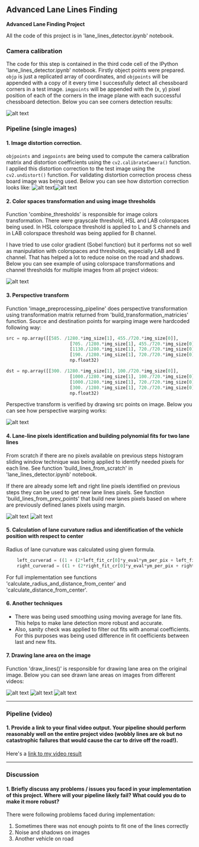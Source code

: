 ## Advanced Lane Lines Finding

**Advanced Lane Finding Project**

All the code of this project is in 'lane_lines_detector.ipynb' notebook.

[//]: # (Image References)

[image1]: ./images/chess_corners.png "Multiple calib"
[image20]: ./images/chess_calib.png "Road Transformed"
[image2]: ./images/calibration_example.png "Road Transformed"
[image3]: ./images/multiple_threshold_examples.png "Binary Example"
[image4]: ./images/before_after_warp.png "Warp Example"
[image5]: ./images/lines_finding_step1.png "Preprocess"
[image6]: ./images/lines_finding_ex2.png "Fitted lines"
[image7]: ./images/lines_finding_ex2.png "Fitted lines"
[image8]: ./images/challenge01.jpg_processed.jpg "Processed1"
[image9]: ./images/test1.jpg_processed.jpg "Processed2"
[image10]: ./images/test6.jpg_processed.jpg "Processed3"
[video1]: ./project_video_output_final.mp4 "Video"

### Camera calibration

The code for this step is contained in the third code cell of the IPython 'lane_lines_detector.ipynb'  notebook.
Firstly object points were prepared. `objp` is just a replicated array of coordinates, and `objpoints` will be appended with a copy of it every time I successfully detect all chessboard corners in a test image. `imgpoints` will be appended with the (x, y) pixel position of each of the corners in the image plane with each successful chessboard detection. Below you can see corners detection results:  

![alt text][image1]

### Pipeline (single images)

#### 1. Image distortion correction.

`objpoints` and `imgpoints` are being used to compute the camera calibration matrix and distortion coefficients using the `cv2.calibrateCamera()` function. I applied this distortion correction to the test image using the `cv2.undistort()` function. For validating distortion correction process chess board image was being used. Below you can see how distortion correction looks like:
![alt text][image20]![alt text][image2]

#### 2. Color spaces transformation and using image thresholds

Function 'combine_thresholds' is responsible for image colors transformation. There were grayscale threshold, HSL and LAB colorspaces being used. In HSL colorspace threshold is applied to L and S channels and in LAB colorspace threshold was being applied for B channel.

I have tried to use color gradient (Sobel function) but it performs not so well as manipulation with colorspaces and thresholds, especially LAB and B channel. That has helped a lot to reduce noise on the road and shadows.
Below you can see example of using colorspace transformations and channel thresholds for multiple images from all project videos:

![alt text][image3]

#### 3. Perspective transform 

Function 'image_preprocessing_pipeline' does perspective transformation using transformation matrix returned from 'build_transformation_matricies' function. Source and destination points for warping image were hardcoded following way:

```python
src = np.array([[585. /1280.*img_size[1], 455./720.*img_size[0]],
                        [705. /1280.*img_size[1], 455./720.*img_size[0]],
                        [1130./1280.*img_size[1], 720./720.*img_size[0]],
                        [190. /1280.*img_size[1], 720./720.*img_size[0]]],
                        np.float32)

dst = np.array([[300. /1280.*img_size[1], 100./720.*img_size[0]],
                        [1000./1280.*img_size[1], 100./720.*img_size[0]],
                        [1000./1280.*img_size[1], 720./720.*img_size[0]],
                        [300. /1280.*img_size[1], 720./720.*img_size[0]]],
                        np.float32)
```
Perspective transform is verified by drawing src points on image. Below you can see how perspective warping works:

![alt text][image4]

#### 4. Lane-line pixels identification and building polynomial fits for two lane lines

From scratch if there are no pixels available on previous steps histogram sliding window technique was being applied to identify needed pixels for each line. See function 'build_lines_from_scratch' in 'lane_lines_detector.ipynb' notebook. 

If there are already some left and right line pixels identified on previous steps they can be used to get new lane lines pixels. See function 'build_lines_from_prev_points' that build new lanes pixels based on where are previously defined lanes pixels using margin.

![alt text][image5]
![alt text][image6]

#### 5. Calculation of lane curvature radius and identification of the vehicle position with respect to center
Radius of lane curvature was calculated using given formula. 
```python
    left_curverad = ((1 + (2*left_fit_cr[0]*y_eval*ym_per_pix + left_fit_cr[1])**2)**1.5) / np.absolute(2*left_fit_cr[0])
    right_curverad = ((1 + (2*right_fit_cr[0]*y_eval*ym_per_pix + right_fit_cr[1])**2)**1.5) / np.absolute(2*right_fit_cr[0])
```
For full implementation see functions 'calculate_radius_and_distance_from_center' and 'calculate_distance_from_center'.

#### 6. Another techniques
- There was being used smoothing using moving average for lane fits. This helps to make lane detection more robust and accurate.
- Also, sanity check was applied to filter out fits with anomal coefficients. For this purposes was being used difference in fit coefficients between last and new fits.

#### 7. Drawing lane area on the image 
Function 'draw_lines()' is responsible for drawing lane area on the original image. Below you can see drawn lane areas on images from different videos:

![alt text][image8]
![alt text][image9]
![alt text][image10]

---

### Pipeline (video)

#### 1. Provide a link to your final video output.  Your pipeline should perform reasonably well on the entire project video (wobbly lines are ok but no catastrophic failures that would cause the car to drive off the road!).

Here's a [link to my video result](./project_video.mp4)

---

### Discussion

#### 1. Briefly discuss any problems / issues you faced in your implementation of this project.  Where will your pipeline likely fail?  What could you do to make it more robust?

There were following problems faced during implementation:
1. Sometimes there was not enough points to fit one of the lines correctly
2. Noise and shadows on images
3. Another vehicle on road 

